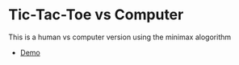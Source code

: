 # Tic-Tac-Toe vs Computer

This is a human vs computer version using the minimax alogorithm

- [Demo](https://retex73.github.io/tic-tac-toe/)

